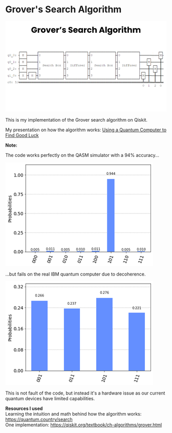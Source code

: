 # Grover's Search Algorithm  

![Image of the circuit](Grover's%20Search%20Algorithm%202.0%20with%20tordles.png)
  
This is my implementation of the Grover search algorithm on Qiskit.  

My presentation on how the algorithm works: [Using a Quantum Computer to Find Good Luck](https://www.youtube.com/watch?v=14jMBpbLzBg)  

  

**Note:**  

The code works perfectly on the QASM simulator with a 94% accuracy...


![QASM simulator result](QASM%20simulator%20result.png)  


...but fails on the real IBM quantum computer due to decoherence.  

![Real device result](real%20devide%20result.png)  

This is not fault of the code, but instead it's a hardware issue as our current quantum devices have limited capabilities.  
  
  
**Resources I used**  
Learning the intuition and math behind how the algorithm works: https://quantum.country/search  
One implementation: https://qiskit.org/textbook/ch-algorithms/grover.html
